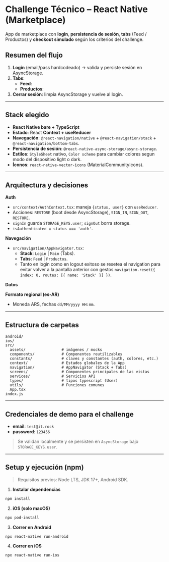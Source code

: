 # Challenge Técnico – React Native (Marketplace)

App de marketplace con **login**, **persistencia de sesión**, **tabs** (Feed / Productos) y **checkout simulado** según los criterios del challenge.

## Resumen del flujo
1) **Login** (email/pass hardcodeado) → valida y persiste sesión en AsyncStorage.  
2) **Tabs**:  
   - **Feed**: 
   - **Productos**: 
3) **Cerrar sesión**: limpia AsyncStorage y vuelve al login.

---

## Stack elegido
- **React Native bare + TypeScript**  
- **Estado**: React **Context + useReducer**  
- **Navegación**: `@react-navigation/native` + `@react-navigation/stack` + `@react-navigation/bottom-tabs`.  
- **Persistencia de sesión**: `@react-native-async-storage/async-storage`.  
- **Estilos**: `StyleSheet` nativo, `Color scheme` para cambiar colores segun modo del dispositivo light o dark.
- **Íconos**: `react-native-vector-icons` (MaterialCommunityIcons).  

---

## Arquitectura y decisiones
**Auth**  
- `src/context/AuthContext.tsx`: maneja `{status, user}` con `useReducer`.  
- Acciones: `RESTORE` (boot desde AsyncStorage), `SIGN_IN`, `SIGN_OUT`, `RESTORE`.  
- `signIn` guarda `STORAGE_KEYS.user`; `signOut` borra storage.  
- `isAuthenticated = status === 'auth'`.

**Navegación**  
- `src/navigation/AppNavigator.tsx`:  
  - **Stack**: `Login` | `Main` (Tabs).  
  - **Tabs**: `Feed` | `Productos`.  
  - Tanto en login como en logout exitoso se resetea el navigation para evitar volver a la pantalla anterior con gestos `navigation.reset({ index: 0, routes: [{ name: 'Stack' }] })`.

**Datos**  

**Formato regional (es-AR)**  
- Moneda ARS, fechas `dd/MM/yyyy HH:mm`.  

---

## Estructura de carpetas
```
android/
ios/
src/
  assets/                # imágenes / mocks 
  components/            # Componentes reutilizables
  constants/             # claves y constantes (auth, colores, etc.)
  context/               # Estados globales de la App
  navigation/            # AppNavigator (Stack + Tabs)
  screens/               # Componentes principales de las vistas
  services/              # Servicios API
  types/                 # tipos typescript (User)
  utils/                 # Funciones comunes
  App.tsx
index.js
```

---

## Credenciales de demo para el challenge
- **email**: `test@it.rock`  
- **password**: `123456`  

> Se validan localmente y se persisten en `AsyncStorage` bajo `STORAGE_KEYS.user`.

---

## Setup y ejecución (npm)
> Requisitos previos: Node LTS, JDK 17+, Android SDK.

1) **Instalar dependencias**
```bash
npm install
```
2) **iOS (solo macOS)**
```bash
npx pod-install
```
3) **Correr en Android**
```bash
npx react-native run-android
```
4) **Correr en iOS**
```bash
npx react-native run-ios
```
